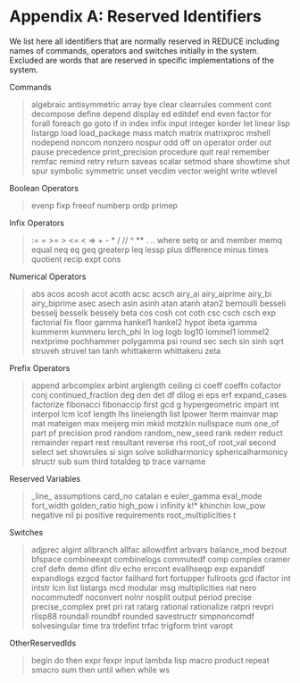 # Appendix A: Reserved Identifiers

We list here all identifiers that are normally reserved in REDUCE including names of commands, operators and switches initially in the system. Excluded are words that are reserved in specific implementations of the system.

Commands

> algebraic antisymmetric array bye clear clearrules comment cont decompose define depend display ed editdef end even factor for forall foreach go goto if in index infix input integer korder let linear lisp listargp load load_package mass match matrix matrixproc mshell nodepend noncom nonzero nospur odd off on operator order out pause precedence print_precision procedure quit real remember remfac remind retry return saveas scalar setmod share showtime shut spur symbolic symmetric unset vecdim vector weight write wtlevel

Boolean Operators

> evenp fixp freeof numberp ordp primep

Infix Operators

> := = >= > <= < => + - \* / // ^ \*\* . .. where setq or and member memq equal neq eq geq greaterp leq lessp plus difference minus times quotient recip expt cons

Numerical Operators

> abs acos acosh acot acoth acsc acsch airy_ai airy_aiprime airy_bi airy_biprime asec asech asin asinh atan atanh atan2 bernoulli besseli besselj besselk bessely beta cos cosh cot coth csc csch csch exp factorial fix floor gamma hankel1 hankel2 hypot ibeta igamma kummerm kummeru lerch_phi ln log logb log10 lommel1 lommel2 nextprime pochhammer polygamma psi round sec sech sin sinh sqrt struveh struvel tan tanh whittakerm whittakeru zeta

Prefix Operators

> append arbcomplex arbint arglength ceiling ci coeff coeffn cofactor conj continued_fraction deg den det df dilog ei eps erf expand_cases factorize fibonacci fibonaccip first gcd g hypergeometric impart int interpol lcm lcof length lhs linelength list lpower lterm mainvar map mat mateigen max meijerg min mkid motzkin nullspace num one_of part pf precision prod random random_new_seed rank rederr reduct remainder repart rest resultant reverse rhs root_of root_val second select set showrules si sign solve solidharmonicy sphericalharmonicy structr sub sum third totaldeg tp trace varname

Reserved Variables

> \_line\_ assumptions card_no catalan e euler_gamma eval_mode fort_width golden_ratio high_pow i infinity k!\* khinchin low_pow negative nil pi positive requirements root_multiplicities t

Switches

> adjprec algint allbranch allfac allowdfint arbvars balance_mod bezout bfspace combineexpt combinelogs commutedf comp complex cramer cref defn demo dfint div echo errcont evallhseqp exp expanddf expandlogs ezgcd factor failhard fort fortupper fullroots gcd ifactor int intstr lcm list listargs mcd modular msg multiplicities nat nero nocommutedf noconvert nolnr nosplit output period precise precise_complex pret pri rat ratarg rational rationalize ratpri revpri rlisp88 roundall roundbf rounded savestructr simpnoncomdf solvesingular time tra trdefint trfac trigform trint varopt

OtherReservedIds

> begin do then expr fexpr input lambda lisp macro product repeat smacro sum then until when while ws
